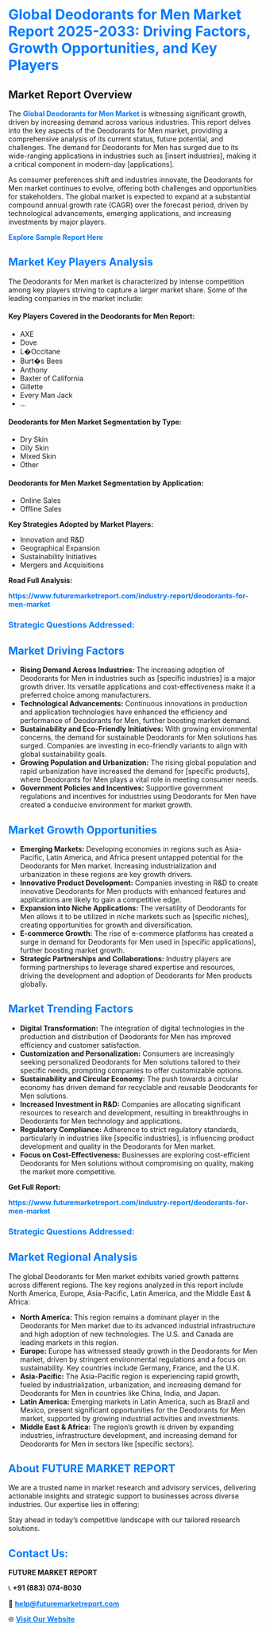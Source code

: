 <h1 style="color: #007BFF;">Global Deodorants for Men Market Report 2025-2033: Driving Factors, Growth Opportunities, and Key Players</h1>

<section id="overview">
<h2>Market Report Overview</h2>
<p>The <a href="https://www.futuremarketreport.com/industry-report/deodorants-for-men-market" style="color: #007BFF; text-decoration: none;"><strong>Global Deodorants for Men Market</strong></a> is witnessing significant growth, driven by increasing demand across various industries. This report delves into the key aspects of the Deodorants for Men market, providing a comprehensive analysis of its current status, future potential, and challenges. The demand for Deodorants for Men has surged due to its wide-ranging applications in industries such as [insert industries], making it a critical component in modern-day [applications].</p>
<p>As consumer preferences shift and industries innovate, the Deodorants for Men market continues to evolve, offering both challenges and opportunities for stakeholders. The global market is expected to expand at a substantial compound annual growth rate (CAGR) over the forecast period, driven by technological advancements, emerging applications, and increasing investments by major players.</p>
</section>

<section id="overview">
<p><a href="https://www.futuremarketreport.com/request-sample/reportId=100677" style="color: #007BFF; text-decoration: none;"><strong>Explore Sample Report Here</strong></a></p>
</section>

<section id="key-players">
<h2 style="color: #007BFF;">Market Key Players Analysis</h2>
<p>The Deodorants for Men market is characterized by intense competition among key players striving to capture a larger market share. Some of the leading companies in the market include:</p>
<h4>Key Players Covered in the Deodorants for Men Report:</h4>
<ul><li>AXE</li><li>Dove</li><li>L�Occitane</li><li>Burt�s Bees</li><li>Anthony</li><li>Baxter of California</li><li>Gillette</li><li>Every Man Jack</li><li>...</li></ul>
<h4>Deodorants for Men Market Segmentation by Type:</h4>
<ul><li>Dry Skin</li><li>Oily Skin</li><li>Mixed Skin</li><li>Other</li></ul>

<h4>Deodorants for Men Market Segmentation by Application:</h4>
<ul><li>Online Sales</li><li>Offline Sales</li></ul>
<p><strong>Key Strategies Adopted by Market Players:</strong></p>
<ul>
<li>Innovation and R&D</li>
<li>Geographical Expansion</li>
<li>Sustainability Initiatives</li>
<li>Mergers and Acquisitions</li>
</ul>
</section>

<section>
<p><strong>Read Full Analysis: </strong></p><a href="https://www.futuremarketreport.com/industry-report/deodorants-for-men-market" style="color: #007BFF; text-decoration: none;"><strong>https://www.futuremarketreport.com/industry-report/deodorants-for-men-market</strong></a>
<h3 style="color: #007BFF;">Strategic Questions Addressed:</h3>
</section>

<section id="driving-factors">
<h2 style="color: #007BFF;">Market Driving Factors</h2>
<ul>
<li><strong>Rising Demand Across Industries:</strong> The increasing adoption of Deodorants for Men in industries such as [specific industries] is a major growth driver. Its versatile applications and cost-effectiveness make it a preferred choice among manufacturers.</li>
<li><strong>Technological Advancements:</strong> Continuous innovations in production and application technologies have enhanced the efficiency and performance of Deodorants for Men, further boosting market demand.</li>
<li><strong>Sustainability and Eco-Friendly Initiatives:</strong> With growing environmental concerns, the demand for sustainable Deodorants for Men solutions has surged. Companies are investing in eco-friendly variants to align with global sustainability goals.</li>
<li><strong>Growing Population and Urbanization:</strong> The rising global population and rapid urbanization have increased the demand for [specific products], where Deodorants for Men plays a vital role in meeting consumer needs.</li>
<li><strong>Government Policies and Incentives:</strong> Supportive government regulations and incentives for industries using Deodorants for Men have created a conducive environment for market growth.</li>
</ul>
</section>

<section id="growth-opportunities">
<h2 style="color: #007BFF;">Market Growth Opportunities</h2>
<ul>
<li><strong>Emerging Markets:</strong> Developing economies in regions such as Asia-Pacific, Latin America, and Africa present untapped potential for the Deodorants for Men market. Increasing industrialization and urbanization in these regions are key growth drivers.</li>
<li><strong>Innovative Product Development:</strong> Companies investing in R&D to create innovative Deodorants for Men products with enhanced features and applications are likely to gain a competitive edge.</li>
<li><strong>Expansion into Niche Applications:</strong> The versatility of Deodorants for Men allows it to be utilized in niche markets such as [specific niches], creating opportunities for growth and diversification.</li>
<li><strong>E-commerce Growth:</strong> The rise of e-commerce platforms has created a surge in demand for Deodorants for Men used in [specific applications], further boosting market growth.</li>
<li><strong>Strategic Partnerships and Collaborations:</strong> Industry players are forming partnerships to leverage shared expertise and resources, driving the development and adoption of Deodorants for Men products globally.</li>
</ul>
</section>

<section id="trending-factors">
<h2 style="color: #007BFF;">Market Trending Factors</h2>
<ul>
<li><strong>Digital Transformation:</strong> The integration of digital technologies in the production and distribution of Deodorants for Men has improved efficiency and customer satisfaction.</li>
<li><strong>Customization and Personalization:</strong> Consumers are increasingly seeking personalized Deodorants for Men solutions tailored to their specific needs, prompting companies to offer customizable options.</li>
<li><strong>Sustainability and Circular Economy:</strong> The push towards a circular economy has driven demand for recyclable and reusable Deodorants for Men solutions.</li>
<li><strong>Increased Investment in R&D:</strong> Companies are allocating significant resources to research and development, resulting in breakthroughs in Deodorants for Men technology and applications.</li>
<li><strong>Regulatory Compliance:</strong> Adherence to strict regulatory standards, particularly in industries like [specific industries], is influencing product development and quality in the Deodorants for Men market.</li>
<li><strong>Focus on Cost-Effectiveness:</strong> Businesses are exploring cost-efficient Deodorants for Men solutions without compromising on quality, making the market more competitive.</li>
</ul>
</section>

<section>
<p><strong>Get Full Report: </strong></p><a href="https://www.futuremarketreport.com/industry-report/deodorants-for-men-market" style="color: #007BFF; text-decoration: none;"><strong>https://www.futuremarketreport.com/industry-report/deodorants-for-men-market</strong></a>
<h3 style="color: #007BFF;">Strategic Questions Addressed:</h3>
</section>


<section id="regional-analysis">
<h2 style="color: #007BFF;">Market Regional Analysis</h2>
<p>The global Deodorants for Men market exhibits varied growth patterns across different regions. The key regions analyzed in this report include North America, Europe, Asia-Pacific, Latin America, and the Middle East & Africa:</p>
<ul>
<li><strong>North America:</strong> This region remains a dominant player in the Deodorants for Men market due to its advanced industrial infrastructure and high adoption of new technologies. The U.S. and Canada are leading markets in this region.</li>
<li><strong>Europe:</strong> Europe has witnessed steady growth in the Deodorants for Men market, driven by stringent environmental regulations and a focus on sustainability. Key countries include Germany, France, and the U.K.</li>
<li><strong>Asia-Pacific:</strong> The Asia-Pacific region is experiencing rapid growth, fueled by industrialization, urbanization, and increasing demand for Deodorants for Men in countries like China, India, and Japan.</li>
<li><strong>Latin America:</strong> Emerging markets in Latin America, such as Brazil and Mexico, present significant opportunities for the Deodorants for Men market, supported by growing industrial activities and investments.</li>
<li><strong>Middle East & Africa:</strong> The region’s growth is driven by expanding industries, infrastructure development, and increasing demand for Deodorants for Men in sectors like [specific sectors].</li>
</ul>
</section>

<footer>
<h2 style="color: #007BFF;">About FUTURE MARKET REPORT</h2>
<p>We are a trusted name in market research and advisory services, delivering actionable insights and strategic support to businesses across diverse industries. Our expertise lies in offering:</p>

<p>Stay ahead in today’s competitive landscape with our tailored research solutions.</p>

<h2 style="color: #007BFF;">Contact Us:</h2>
<p><strong>FUTURE MARKET REPORT</strong></p>
<p>📞 <strong>+91 (883) 074-8030</strong></p>
<p>📧 <strong><a href="mailto:help@futuremarketreport.com" style="color: #007BFF;">help@futuremarketreport.com</a></strong></p>
<p>🌐 <strong><a href="https://www.futuremarketreport.com/" style="color: #007BFF;">Visit Our Website</a></strong></p>
</footer>